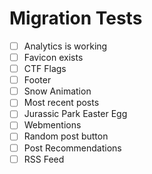 # Migration Tests

- [ ] Analytics is working
- [ ] Favicon exists
- [ ] CTF Flags
- [ ] Footer
- [ ] Snow Animation
- [ ] Most recent posts
- [ ] Jurassic Park Easter Egg
- [ ] Webmentions
- [ ] Random post button
- [ ] Post Recommendations
- [ ] RSS Feed